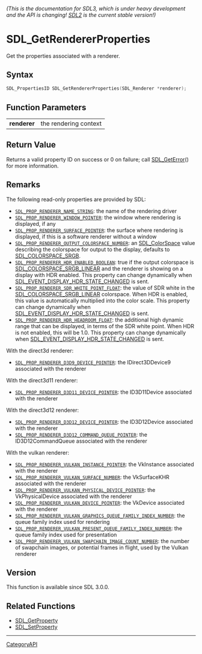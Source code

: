 ###### (This is the documentation for SDL3, which is under heavy development and the API is changing! [SDL2](https://wiki.libsdl.org/SDL2/) is the current stable version!)
# SDL_GetRendererProperties

Get the properties associated with a renderer.

## Syntax

```c
SDL_PropertiesID SDL_GetRendererProperties(SDL_Renderer *renderer);

```

## Function Parameters

|                  |                       |
| ---------------- | --------------------- |
| **renderer**     | the rendering context |

## Return Value

Returns a valid property ID on success or 0 on failure; call
[SDL_GetError](SDL_GetError)() for more information.

## Remarks

The following read-only properties are provided by SDL:

- [`SDL_PROP_RENDERER_NAME_STRING`](SDL_PROP_RENDERER_NAME_STRING): the
  name of the rendering driver
- [`SDL_PROP_RENDERER_WINDOW_POINTER`](SDL_PROP_RENDERER_WINDOW_POINTER):
  the window where rendering is displayed, if any
- [`SDL_PROP_RENDERER_SURFACE_POINTER`](SDL_PROP_RENDERER_SURFACE_POINTER):
  the surface where rendering is displayed, if this is a software renderer
  without a window
- [`SDL_PROP_RENDERER_OUTPUT_COLORSPACE_NUMBER`](SDL_PROP_RENDERER_OUTPUT_COLORSPACE_NUMBER):
  an [SDL_ColorSpace](SDL_ColorSpace) value describing the colorspace for
  output to the display, defaults to
  [SDL_COLORSPACE_SRGB](SDL_COLORSPACE_SRGB).
- [`SDL_PROP_RENDERER_HDR_ENABLED_BOOLEAN`](SDL_PROP_RENDERER_HDR_ENABLED_BOOLEAN):
  true if the output colorspace is
  [SDL_COLORSPACE_SRGB_LINEAR](SDL_COLORSPACE_SRGB_LINEAR) and the renderer
  is showing on a display with HDR enabled. This property can change
  dynamically when
  [SDL_EVENT_DISPLAY_HDR_STATE_CHANGED](SDL_EVENT_DISPLAY_HDR_STATE_CHANGED)
  is sent.
- [`SDL_PROP_RENDERER_SDR_WHITE_POINT_FLOAT`](SDL_PROP_RENDERER_SDR_WHITE_POINT_FLOAT):
  the value of SDR white in the
  [SDL_COLORSPACE_SRGB_LINEAR](SDL_COLORSPACE_SRGB_LINEAR) colorspace. When
  HDR is enabled, this value is automatically multiplied into the color
  scale. This property can change dynamically when
  [SDL_EVENT_DISPLAY_HDR_STATE_CHANGED](SDL_EVENT_DISPLAY_HDR_STATE_CHANGED)
  is sent.
- [`SDL_PROP_RENDERER_HDR_HEADROOM_FLOAT`](SDL_PROP_RENDERER_HDR_HEADROOM_FLOAT):
  the additional high dynamic range that can be displayed, in terms of the
  SDR white point. When HDR is not enabled, this will be 1.0. This property
  can change dynamically when
  [SDL_EVENT_DISPLAY_HDR_STATE_CHANGED](SDL_EVENT_DISPLAY_HDR_STATE_CHANGED)
  is sent.

With the direct3d renderer:

- [`SDL_PROP_RENDERER_D3D9_DEVICE_POINTER`](SDL_PROP_RENDERER_D3D9_DEVICE_POINTER):
  the IDirect3DDevice9 associated with the renderer

With the direct3d11 renderer:

- [`SDL_PROP_RENDERER_D3D11_DEVICE_POINTER`](SDL_PROP_RENDERER_D3D11_DEVICE_POINTER):
  the ID3D11Device associated with the renderer

With the direct3d12 renderer:

- [`SDL_PROP_RENDERER_D3D12_DEVICE_POINTER`](SDL_PROP_RENDERER_D3D12_DEVICE_POINTER):
  the ID3D12Device associated with the renderer
- [`SDL_PROP_RENDERER_D3D12_COMMAND_QUEUE_POINTER`](SDL_PROP_RENDERER_D3D12_COMMAND_QUEUE_POINTER):
  the ID3D12CommandQueue associated with the renderer

With the vulkan renderer:

- [`SDL_PROP_RENDERER_VULKAN_INSTANCE_POINTER`](SDL_PROP_RENDERER_VULKAN_INSTANCE_POINTER):
  the VkInstance associated with the renderer
- [`SDL_PROP_RENDERER_VULKAN_SURFACE_NUMBER`](SDL_PROP_RENDERER_VULKAN_SURFACE_NUMBER):
  the VkSurfaceKHR associated with the renderer
- [`SDL_PROP_RENDERER_VULKAN_PHYSICAL_DEVICE_POINTER`](SDL_PROP_RENDERER_VULKAN_PHYSICAL_DEVICE_POINTER):
  the VkPhysicalDevice associated with the renderer
- [`SDL_PROP_RENDERER_VULKAN_DEVICE_POINTER`](SDL_PROP_RENDERER_VULKAN_DEVICE_POINTER):
  the VkDevice associated with the renderer
- [`SDL_PROP_RENDERER_VULKAN_GRAPHICS_QUEUE_FAMILY_INDEX_NUMBER`](SDL_PROP_RENDERER_VULKAN_GRAPHICS_QUEUE_FAMILY_INDEX_NUMBER):
  the queue family index used for rendering
- [`SDL_PROP_RENDERER_VULKAN_PRESENT_QUEUE_FAMILY_INDEX_NUMBER`](SDL_PROP_RENDERER_VULKAN_PRESENT_QUEUE_FAMILY_INDEX_NUMBER):
  the queue family index used for presentation
- [`SDL_PROP_RENDERER_VULKAN_SWAPCHAIN_IMAGE_COUNT_NUMBER`](SDL_PROP_RENDERER_VULKAN_SWAPCHAIN_IMAGE_COUNT_NUMBER):
  the number of swapchain images, or potential frames in flight, used by
  the Vulkan renderer

## Version

This function is available since SDL 3.0.0.

## Related Functions

* [SDL_GetProperty](SDL_GetProperty)
* [SDL_SetProperty](SDL_SetProperty)

----
[CategoryAPI](CategoryAPI)

